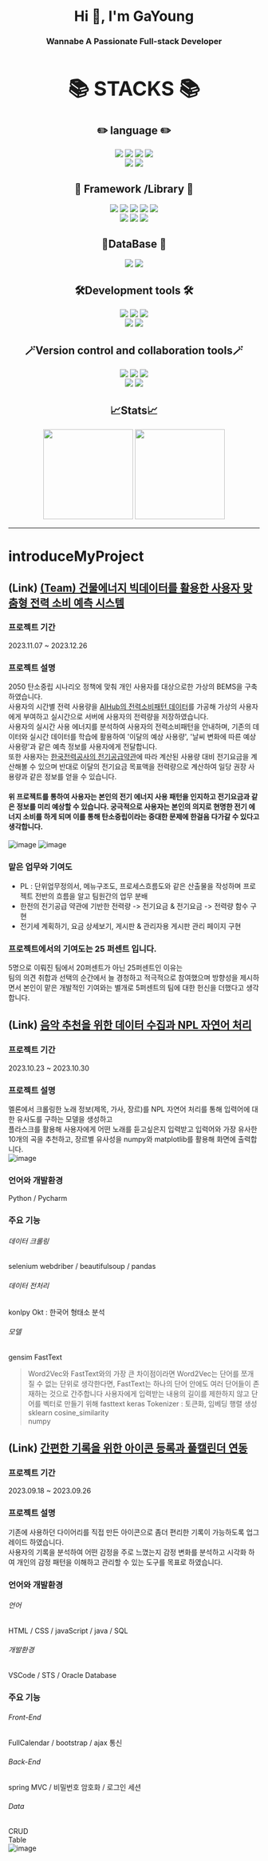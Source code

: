 
<h1 align="center">Hi 👋, I'm GaYoung</h1>
<h3 align="center">Wannabe A Passionate Full-stack Developer</h3>


<div align="center">

<div style="text-align: center;">
  <h1 style="font-size: 40px;">📚 STACKS 📚</h1>
</div>

<div align=center> 
  <h2>✏️ language ✏️</h2>
  <img src="https://img.shields.io/badge/java-007396?style=for-the-badge&logo=java&logoColor=white"> 
  <img src="https://img.shields.io/badge/html5-E34F26?style=for-the-badge&logo=html5&logoColor=white"> 
  <img src="https://img.shields.io/badge/css-1572B6?style=for-the-badge&logo=css3&logoColor=white"> 
  <img src="https://img.shields.io/badge/javascript-F7DF1E?style=for-the-badge&logo=javascript&logoColor=black"> <br>
  <img src="https://img.shields.io/badge/python-3776AB?style=for-the-badge&logo=python&logoColor=white">
  <img src="https://img.shields.io/badge/markdown-000000?style=for-the-badge&logo=markdown&logoColor=white"> 

  
  <br>
  <h2>📖 Framework /Library 📖</h2>
  
  <img src="https://img.shields.io/badge/jquery-0769AD?style=for-the-badge&logo=jquery&logoColor=white">
  <img src="https://img.shields.io/badge/flask-000000?style=for-the-badge&logo=flask&logoColor=white"> 
  <img src="https://img.shields.io/badge/bootstrap-7952B3?style=for-the-badge&logo=bootstrap&logoColor=white">
  <img src="https://img.shields.io/badge/spring-6DB33F?style=for-the-badge&logo=spring&logoColor=white"> 
  <img src="https://img.shields.io/badge/springboot-6DB33F?style=for-the-badge&logo=springboot&logoColor=white"> <br>
  <img src="https://img.shields.io/badge/apachemaven-C71A36?style=for-the-badge&logo=apachemaven&logoColor=white">
  <img src="https://img.shields.io/badge/pandas-150458?style=for-the-badge&logo=pandas&logoColor=white">
  <img src="https://img.shields.io/badge/numpy-013243?style=for-the-badge&logo=numpy&logoColor=white">
  
  
  <br>
  <h2>💾DataBase 💾</h2>
  <img src="https://img.shields.io/badge/oracle-3B00B9?style=for-the-badge&logo=oracle&logoColor=white"> 
  <img src="https://img.shields.io/badge/sqlite-003B57?style=for-the-badge&logo=sqlite&logoColor=white"> 

   <br>
  <h2>🛠️Development tools 🛠️</h2>
  <img src="https://img.shields.io/badge/eclipseide-2C2255?style=for-the-badge&logo=eclipseide&logoColor=white">
  <img src="https://img.shields.io/badge/visualstudiocode-007ACC?style=for-the-badge&logo=visualstudiocode&logoColor=white">
  <img src="https://img.shields.io/badge/pycharm-FFFC00?style=for-the-badge&logo=pycharm&logoColor=black">
  <br>
  <img src="https://img.shields.io/badge/googlecolab-F9AB00?style=for-the-badge&logo=googlecolab&logoColor=black"> 
  <img src="https://img.shields.io/badge/apache tomcat-F8DC75?style=for-the-badge&logo=apachetomcat&logoColor=black">
  
  <br>
  <h2>🪄Version control and collaboration tools🪄</h2>
  <img src="https://img.shields.io/badge/SVN-F8DC75?style=for-the-badge&logo=apachetomcat&logoColor=black">
  <img src="https://img.shields.io/badge/jenkins-D24939?style=for-the-badge&logo=jenkins&logoColor=black">
  <img src="https://img.shields.io/badge/notion-000000?style=for-the-badge&logo=notion&logoColor=white">
  <br>
  <img src="https://img.shields.io/badge/github-181717?style=for-the-badge&logo=github&logoColor=white">
  <img src="https://img.shields.io/badge/git-F05032?style=for-the-badge&logo=git&logoColor=white">
  <br>
</div>

## 📈Stats📈
<div style="text-align: center;">
  
<!-- [![Solved.ac프로필](http://mazassumnida.wtf/api/generate_badge?boj=Yoon1717)](https://solved.ac/Yoon1717) -->

</div>

<p>
  <img height="180em" src="https://github-readme-stats-veggie-garden.vercel.app/api?username=Yoon1717&show_icons=true&include_all_commits=true&bg_color=30,e96443,904e95&title_color=fff&text_color=fff">
  <img height="180em" src="https://github-readme-stats.vercel.app/api/top-langs/?username=Yoon1717&layout=compact&bg_color=30,e96443,904e95&title_color=fff&text_color=fff">
</p>
</div>

<hr>

# introduceMyProject

## (Link) [(Team) 건물에너지 빅데이터를 활용한 사용자 맞춤형 전력 소비 예측 시스템](https://github.com/Yoon1717/TeamEcoala/blob/main/Ecoala.pdf)
### 프로젝트 기간
 2023.11.07 ~ 2023.12.26
### 프로젝트 설명 
2050 탄소중립 시나리오 정책에 맞춰 개인 사용자를 대상으로한 가상의 BEMS을 구축하였습니다. <br> 사용자의 시간별 전력 사용량을 [AIHub의 전력소비패턴 데이터](https://www.aihub.or.kr/aihubdata/data/view.do?currMenu=115&topMenu=100&aihubDataSe=realm&dataSetSn=71359)를 가공해 가상의 사용자에게 부여하고 실시간으로 서버에 사용자의 전력량을 저장하였습니다. <br> 사용자의 실시간 사용 에너지를 분석하여 사용자의 전력소비패턴을 안내하며, 기존의 데이터와 실시간 데이터를 학습에 활용하여 '이달의 예상 사용량', '날씨 변화에 따른 예상 사용량'과 같은 예측 정보를 사용자에게 전달합니다.<br> 또한 사용자는 [한국전력공사의 전기공급약관](https://cyber.kepco.co.kr/ckepco/front/jsp/CY/D/C/CYDCHP00401.jsp)에 따라 계산된 사용량 대비 전기요금을 계산해볼 수 있으며 반대로 이달의 전기요금 목표액을 전력량으로 계산하여 일당 권장 사용량과 같은 정보를 얻을 수 있습니다. 
#### 위 프로젝트를 통하여 사용자는 본인의 전기 에너지 사용 패턴을 인지하고 전기요금과 같은 정보를 미리 예상할 수 있습니다. 궁극적으로 사용자는 본인의 의지로 현명한 전기 에너지 소비를 하게 되며 이를 통해 탄소중립이라는 중대한 문제에 한걸음 다가갈 수 있다고 생각합니다.
![image](https://github.com/Yoon1717/Yoon1717/assets/142978097/a9d11983-d67d-488f-9380-73f1d2352b05)
![image](https://github.com/Yoon1717/Yoon1717/assets/142978097/62052c5c-e7b8-4eb7-9810-1fda666d454e)


### 맡은 업무와 기여도
- PL : 단위업무정의서, 메뉴구조도, 프로세스흐름도와 같은 산출물을 작성하며 프로젝트 전반의 흐름을 알고 팀원간의 업무 분배
- 한전의 전기공급 약관에 기반한 전력량 -> 전기요금 & 전기요금 -> 전력량 함수 구현
- 전기세 계획하기, 요금 상세보기, 게시판 & 관리자용 게시판 관리 페이지 구현
### 프로젝트에서의 기여도는 25 퍼센트 입니다.
5명으로 이뤄진 팀에서 20퍼센트가 아닌 25퍼센트인 이유는 
<br>팀의 의견 취합과 선택의 순간에서 늘 경청하고 적극적으로 참여했으며 방향성을 제시하면서 본인이 맡은 개발적인 기여와는 별개로 5퍼센트의 팀에 대한 헌신을 더했다고 생각합니다.


 

## (Link) [음악 추천을 위한 데이터 수집과 NPL 자연어 처리](https://github.com/Yoon1717/MusicRecommend/blob/main/musicRecommend.pdf "MusicRecommend")
### 프로젝트 기간
 2023.10.23 ~ 2023.10.30
### 프로젝트 설명 
멜론에서 크롤링한 노래 정보(제목, 가사, 장르)를 NPL 자연어 처리를 통해 입력어에 대한 유사도를 구하는 모델을 생성하고 <br>플라스크를 활용해 사용자에게 어떤 노래를 듣고싶은지 입력받고 입력어와 가장 유사한 10개의 곡을 추천하고, 장르별 유사성을 numpy와 matplotlib를 활용해 화면에 출력합니다.
<br>
![image](https://github.com/Yoon1717/Yoon1717/assets/142978097/16a9853b-d90e-4e5b-8ea4-30c35ba571b8)
### 언어와 개발환경
Python / Pycharm

### 주요 기능
###### 데이터 크롤링
selenium webdriber / beautifulsoup / pandas
  
###### 데이터 전처리
konlpy Okt : 한국어 형태소 분석
  
###### 모델
gensim FastText
> Word2Vec와 FastText와의 가장 큰 차이점이라면 Word2Vec는 단어를 쪼개질 수 없는 단위로 생각한다면, FastText는 하나의 단어 안에도 여러 단어들이 존재하는 것으로 간주합니다
사용자에게 입력받는 내용의 길이를 제한하지 않고 단어를 벡터로 만들기 위해 fasttext
keras Tokenizer : 토큰화, 임베딩 행렬 생성 <br>
sklearn cosine_similarity <br>
numpy <br>
  
## (Link) [간편한 기록을 위한 아이콘 등록과 풀캘린더 연동](https://github.com/Yoon1717/YoonyCalendar/blob/main/YoonyCalendar.pdf "YoonCalendar")
### 프로젝트 기간 
2023.09.18 ~ 2023.09.26
### 프로젝트 설명 
기존에 사용하던 다이어리를 직접 만든 아이콘으로 좀더 편리한 기록이 가능하도록 업그레이드 하였습니다. <br> 사용자의 기록을 분석하여 어떤 감정을 주로 느꼈는지 감정 변화를 분석하고 시각화 하여 개인의 감정 패턴을 이해하고 관리할 수 있는 도구를 목표로 하였습니다.
### 언어와 개발환경
###### 언어
HTML / CSS / javaScript / java / SQL
  
###### 개발환경
VSCode / STS / Oracle Database

### 주요 기능
###### Front-End
FullCalendar / bootstrap / ajax 통신

###### Back-End
spring MVC / 비밀번호 암호화 / 로그인 세션

###### Data
CRUD <br>
Table <br>
![image](https://github.com/Yoon1717/Yoon1717/assets/142978097/37c92dee-19c3-4ce0-81aa-7b5ff60c036c)




